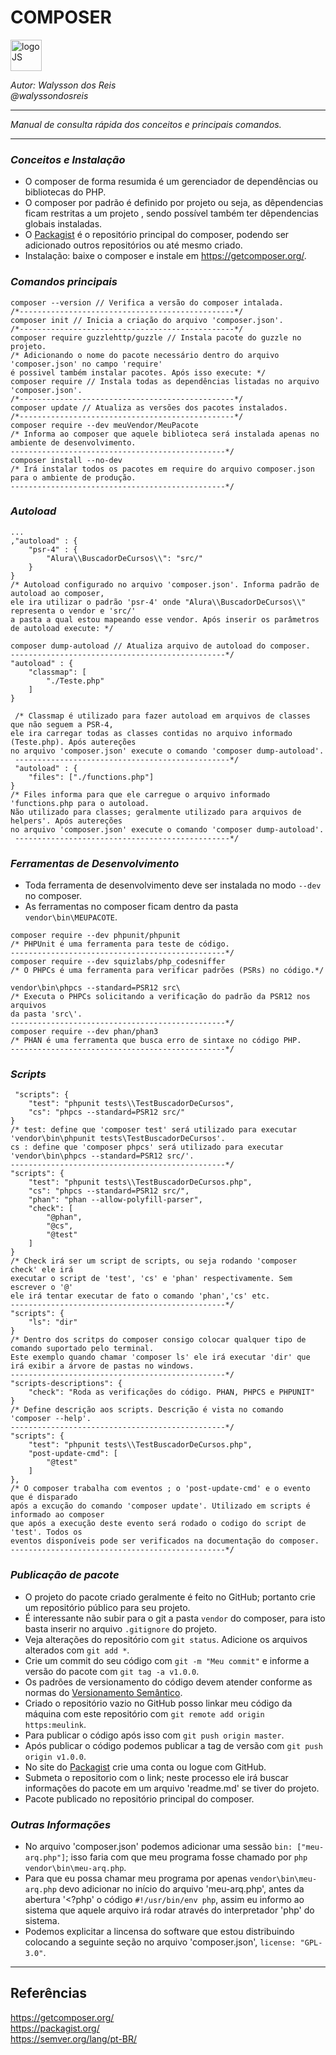 # **COMPOSER**
<div>
<img src="https://seeklogo.com/images/C/composer-logo-41AA794AAD-seeklogo.com.png" alt="logoJS" width="50px"/> 
</div>


*Autor: Walysson dos Reis  
@walyssondosreis*

----------------------------------------------
*Manual de consulta rápida dos conceitos e principais comandos.*  

---------------------
### *Conceitos e Instalação* 
* O composer de forma resumida é um gerenciador de dependências ou bibliotecas do PHP.
* O composer por padrão é definido por projeto ou seja, as dêpendencias ficam restritas a um projeto
, sendo possível também ter dêpendencias globais instaladas.
* O [Packagist](https://packagist.org/) é o repositório principal do composer, podendo ser adicionado outros repositórios ou até mesmo criado.
* Instalação: baixe o composer e instale em <https://getcomposer.org/>.

### *Comandos principais* 
~~~
composer --version // Verifica a versão do composer intalada.
/*------------------------------------------------*/
composer init // Inicia a criação do arquivo 'composer.json'.
/*------------------------------------------------*/
composer require guzzlehttp/guzzle // Instala pacote do guzzle no projeto.
/* Adicionando o nome do pacote necessário dentro do arquivo 'composer.json' no campo 'require'
é possivel também instalar pacotes. Após isso execute: */
composer require // Instala todas as dependências listadas no arquivo 'composer.json'.
/*------------------------------------------------*/
composer update // Atualiza as versões dos pacotes instalados.
/*------------------------------------------------*/
composer require --dev meuVendor/MeuPacote
/* Informa ao composer que aquele biblioteca será instalada apenas no ambiente de desenvolvimento.
------------------------------------------------*/
composer install --no-dev 
/* Irá instalar todos os pacotes em require do arquivo composer.json para o ambiente de produção.
------------------------------------------------*/
~~~
### *Autoload* 
~~~
...
,"autoload" : {
    "psr-4" : {
        "Alura\\BuscadorDeCursos\\": "src/"
    }
}
/* Autoload configurado no arquivo 'composer.json'. Informa padrão de autoload ao composer,
ele ira utilizar o padrão 'psr-4' onde "Alura\\BuscadorDeCursos\\" representa o vendor e 'src/'
a pasta a qual estou mapeando esse vendor. Após inserir os parâmetros de autoload execute: */

composer dump-autoload // Atualiza arquivo de autoload do composer.
------------------------------------------------*/
"autoload" : {
    "classmap": [
        "./Teste.php"
    ]
}
 
 /* Classmap é utilizado para fazer autoload em arquivos de classes que não seguem a PSR-4,
ele ira carregar todas as classes contidas no arquivo informado (Teste.php). Após autereções
no arquivo 'composer.json' execute o comando 'composer dump-autoload'.
 ------------------------------------------------*/
 "autoload" : {
    "files": ["./functions.php"]
}
/* Files informa para que ele carregue o arquivo informado 'functions.php para o autoload.
Não utilizado para classes; geralmente utilizado para arquivos de helpers'. Após autereções
no arquivo 'composer.json' execute o comando 'composer dump-autoload'.
 ------------------------------------------------*/
 ~~~
 ### *Ferramentas de Desenvolvimento*  
 
* Toda ferramenta de desenvolvimento deve ser instalada no modo `--dev` no composer.
* As ferramentas no composer ficam dentro da pasta `vendor\bin\MEUPACOTE`. 
~~~
composer require --dev phpunit/phpunit
/* PHPUnit é uma ferramenta para teste de código.
------------------------------------------------*/
composer require --dev squizlabs/php_codesniffer
/* O PHPCs é uma ferramenta para verificar padrões (PSRs) no código.*/

vendor\bin\phpcs --standard=PSR12 src\
/* Executa o PHPCs solicitando a verificação do padrão da PSR12 nos arquivos
da pasta 'src\'.
------------------------------------------------*/
composer require --dev phan/phan3
/* PHAN é uma ferramenta que busca erro de sintaxe no código PHP.
------------------------------------------------*/
 ~~~
 ### *Scripts*
~~~
 "scripts": {
    "test": "phpunit tests\\TestBuscadorDeCursos",
    "cs": "phpcs --standard=PSR12 src/"
}
/* test: define que 'composer test' será utilizado para executar 'vendor\bin\phpunit tests\TestBuscadorDeCursos'.
cs : define que 'composer phpcs' será utilizado para executar 'vendor\bin\phpcs --standard=PSR12 src/'.
------------------------------------------------*/
"scripts": {
    "test": "phpunit tests\\TestBuscadorDeCursos.php",
    "cs": "phpcs --standard=PSR12 src/",
    "phan": "phan --allow-polyfill-parser",
    "check": [
        "@phan",
        "@cs",
        "@test"
    ]
}
/* Check irá ser um script de scripts, ou seja rodando 'composer check' ele irá
executar o script de 'test', 'cs' e 'phan' respectivamente. Sem escrever o '@'
ele irá tentar executar de fato o comando 'phan','cs' etc.
------------------------------------------------*/
"scripts": {
    "ls": "dir"
}
/* Dentro dos scritps do composer consigo colocar qualquer tipo de comando suportado pelo terminal.
Este exemplo quando chamar 'composer ls' ele irá executar 'dir' que irá exibir a árvore de pastas no windows.
------------------------------------------------*/
"scripts-descriptions": {
    "check": "Roda as verificações do código. PHAN, PHPCS e PHPUNIT"
}
/* Define descrição aos scripts. Descrição é vista no comando 'composer --help'.
------------------------------------------------*/
"scripts": {
    "test": "phpunit tests\\TestBuscadorDeCursos.php",
    "post-update-cmd": [
        "@test"
    ]
},
/* O composer trabalha com eventos ; o 'post-update-cmd' e o evento que é disparado
após a excução do comando 'composer update'. Utilizado em scripts é informado ao composer
que após a execução deste evento será rodado o codigo do script de 'test'. Todos os 
eventos disponíveis pode ser verificados na documentação do composer.
------------------------------------------------*/
 ~~~
### *Publicação de pacote*
* O projeto do pacote criado geralmente é feito no GitHub; portanto crie um repositório público para seu projeto. 
* É interessante não subir para o git a pasta `vendor` do composer, para isto basta inserir no arquivo `.gitignore` do projeto.
* Veja alterações do repositório com `git status`. Adicione os arquivos alterados com `git add *`.
* Crie um commit do seu código com `git -m "Meu commit"` e informe a versão do pacote com `git tag -a v1.0.0`.
* Os padrões de versionamento do código devem atender conforme as normas do [Versionamento Semântico](https://semver.org/lang/pt-BR/).
* Criado o repositório vazio no GitHub posso linkar meu código da máquina com este repositório com `git remote add origin https:meulink`.
* Para publicar o código após isso com `git push origin master`.
* Após publicar o código podemos publicar a tag de versão com `git push origin v1.0.0`.
* No site do [Packagist]( https://packagist.org) crie uma conta ou logue com GitHub.
* Submeta o repositorio com o link; neste processo ele irá buscar informações do pacote em um arquivo 'readme.md' se tiver do projeto.
* Pacote publicado no repositório principal do composer.

### *Outras Informações*  
* No arquivo 'composer.json' podemos adicionar uma sessão `bin: ["meu-arq.php"]`; isso faria com que meu programa
fosse chamado por `php vendor\bin\meu-arq.php`.
* Para que eu possa chamar meu programa por apenas `vendor\bin\meu-arq.php` devo adicionar no início do arquivo 
'meu-arq.php', antes da abertura '<?php' o código `#!/usr/bin/env php`, assim eu informo ao sistema que aquele arquivo 
irá rodar através do interpretador 'php' do sistema.
* Podemos explicitar a lincensa do software que estou distribuindo colocando a seguinte seção no arquivo 'composer.json',
`license: "GPL-3.0"`.
 --------
## Referências 
https://getcomposer.org/  
https://packagist.org/  
https://semver.org/lang/pt-BR/  



 
